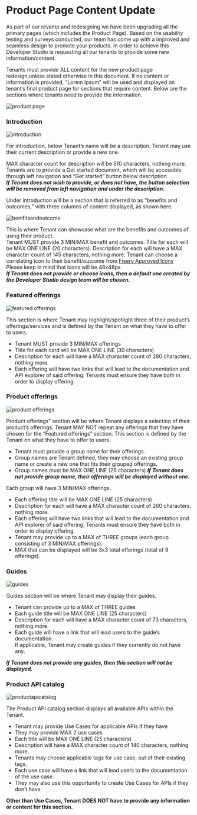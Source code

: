 # Product Page Content Update

As part of our revamp and redesigning we have been upgrading all the primary pages (which includes the Product Page). Based on the usability testing and surveys conducted, our team has come up with a improved and seamless design to promote your products.
In order to achieve this Developer Studio is requesting all our tenants to provide some new information/content.

Tenants must provide ALL content for the new product page redesign,unless stated otherwise in this document. If no content or information is provided, “Lorem Ipsum” will be used and displayed on tenant’s final product page for sections that require content.
Below are the sections where tenants need to provide the information.

![product page](./images/productpage.png)


### Introduction 

![introduction](./images/introduction.png)

For introduction, below Tenant’s name will be a description. Tenant may use their current description or provide a new one. 

MAX character count for description will be 510 characters, nothing more. 
Tenants are to provide a Get started document, which will be accessible through left navigation and “Get started” button below description.  
***If Tenant does not wish to provide, or does not have, the button selection will be removed from left navigation and under the description.*** 

Under introduction will be a section that is referred to as “benefits and outcomes,” with three columns of content displayed, as shown here:

![benifitsandoutcome](./images/benifitsandoutcomes.png)

This is where Tenant can showcase what are the benefits and outcomes of using their product.  
Tenant MUST provide 3 MIN/MAX benefit and outcomes. 
Title for each will be MAX ONE LINE (20 characters). 
Description for each will have a MAX character count of 145 characters, nothing more. 
Tenant can choose a correlating icon to their benefit/outcome from [Fiserv Approved Icons](https://fiservcorp-my.sharepoint.com/:p:/r/personal/alvin_cho_fiserv_com/_layouts/15/Doc.aspx?sourcedoc=%7BCEBDE9B3-8DDA-4E91-8915-1C8BD26BCB3A%7D&file=Fiserv%20Icon%20Gallery.pttx.pptx&action=edit&mobileredirect=true)  
Please keep in mind that icons will be 48x48px.  
***If Tenant does not provide or choose icons, then a default one created by the Developer Studio design team will be chosen.*** 

### Featured offerings 

![featured offerings](./images/featureoffering.png)

This section is where Tenant may highlight/spotlight three of their product’s offerings/services and is defined by the Tenant on what they have to offer to users. 
- Tenant MUST provide 3 MIN/MAX offerings 
- Title for each card will be MAX ONE LINE (30 characters) 
- Description for each will have a MAX character count of 280 characters, nothing more. 
- Each offering will have two links that will lead to the documentation and API explorer of said offering. Tenants must ensure they have both in order to display offering. 
 

### Product offerings 

![product offerings](./images/productofferings.png)

Product offerings” section will be where Tenant displays a selection of their product’s offerings. Tenant MAY NOT repeat any offerings that they have chosen for the “Featured offerings” section. This section is defined by the Tenant on what they have to offer to users. 
- Tenant must provide a group name for their offerings. 
- Group names are Tenant defined, they may choose an existing group name or create a new one that fits their grouped offerings.  
- Group names must be MAX ONE LINE (25 characters) 
***If Tenant does not provide group name, their offerings will be displayed without one.*** 

Each group will have 3 MIN/MAX offerings. 
- Each offering title will be MAX ONE LINE (25 characters) 
- Description for each will have a MAX character count of 260 characters, nothing more.  
- Each offering will have two links that will lead to the documentation and API explorer of said offering. Tenants must ensure they have both in order to display offering. 
- Tenant may provide up to a MAX of THREE groups (each group consisting of 3 MIN/MAX offerings).  
- MAX that can be displayed will be 3x3 total offerings (total of 9 offerings). 
 

### Guides 

![guides](./images/guides.png)

Guides section will be where Tenant may display their guides.
- Tenant can provide up to a MAX of THREE guides 
- Each guide title will be MAX ONE LINE (25 characters) 
- Description for each will have a MAX character count of 73 characters, nothing more. 
- Each guide will have a link that will lead users to the guide’s documentation.  
If applicable, Tenant may create guides if they currently do not have any. 

***If Tenant does not provide any guides, then this section will not be displayed.*** 

### Product API catalog 
 
 ![productapicatalog](./images/productapicatlog.png)
 
The Product API catalog section displays all available APIs within the Tenant. 
- Tenant may provide Use Cases for applicable APIs if they have 
- They may provide MAX 2 use cases 
- Each title will be MAX ONE LINE (25 characters) 
- Description will have a MAX character count of 140 characters, nothing more. 
- Tenants may choose applicable tags for use case, out of their existing tags. 
- Each use case will have a link that will lead users to the documentation of the use case. 
- They may also use this opportunity to create Use Cases for APIs if they don’t have 

**Other than Use Cases, Tenant DOES NOT have to provide any information or content for this section.** 



